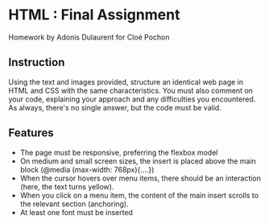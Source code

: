 # HTML : Final Assignment 

Homework by Adonis Dulaurent for Cloé Pochon 

## Instruction 

Using the text and images provided, structure an identical web page in HTML and CSS with the same characteristics. 
You must also comment on your code, explaining your approach and any difficulties you encountered.
As always, there's no single answer, but the code must be valid.

## Features 

- The page must be responsive, preferring the flexbox model
- On medium and small screen sizes, the insert is placed above the main block (@media (max-width: 768px){....})
- When the cursor hovers over menu items, there should be an interaction (here, the text turns yellow).
- When you click on a menu item, the content of the main insert scrolls to the relevant section (anchoring).
- At least one font must be inserted

